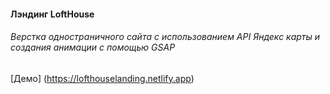 #### Лэндинг LoftHouse
###### Верстка одностраничного сайта с использованием API Яндекс карты и создания анимации с помощью GSAP
[Демо] (https://lofthouselanding.netlify.app)

